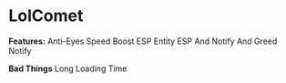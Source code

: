 # LolComet
**Features:**
  Anti-Eyes
  Speed Boost
  ESP
  Entity ESP And Notify And Greed Notify

**Bad Things**
  Long Loading Time
